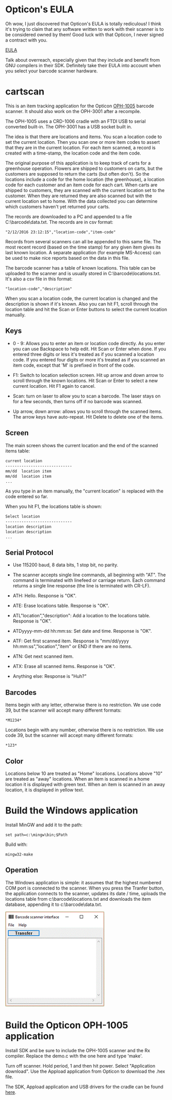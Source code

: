 # Opticon's EULA

Oh wow, I just discovered that Opticon's EULA is totally rediculous!  I
think it's trying to claim that any software written to work with their
scanner is to be considered owned by them!  Good luck with that Opticon, I
never signed a contract with you.

[EULA](http://www.opticonusa.com/downloads/documents/Opticon_End_User_License_Agreement.pdf)

Talk about overreach, especially given that they include and benefit from
GNU compilers in their SDK.  Definitely take their EULA into account when
you select your barcode scanner hardware.

# cartscan

This is an item tracking application for the Opticon [OPH-1005](http://www.opticonusa.com/products/handheld-solutions/oph-1005.html)
barcode scanner.  It should also work on the OPH-3001 after a recompile.

The OPH-1005 uses a CRD-1006 cradle with an FTDI USB to serial converted
built-in.  The OPH-3001 has a USB socket built in.

The idea is that there are locations and items.  You scan a location code to
set the current location.  Then you scan one or more item codes to assert
that they are in the current location.  For each item scanned, a record is
created with a time-stamp, the location code and the item code.

The original purpose of this application is to keep track of carts for a
greenhouse operation.  Flowers are shipped to customers on carts, but the
customers are supposed to return the carts (but often don't).  So the
locations include a code for the home location (the greenhouse), a location
code for each customer and an item code for each cart.  When carts are
shipped to customers, they are scanned with the current location set to the
customer.  When they are returned they are also scanned but with the current
location set to home.  With the data collected you can determine which
customers haven't yet returned your carts.

The records are downloaded to a PC and appended to a file
C:\\barcode\\data.txt.  The records are in csv format:

	"2/12/2016 23:12:15","location-code","item-code"

Records from several scanners can all be appended to this same file.  The
most recent record (based on the time stamp) for any given item gives its
last known location.  A separate application (for example MS-Access) can be
used to make nice reports based on the data in this file.

The barcode scanner has a table of known locations.  This table can be
uploaded to the scanner and is usually stored in C:\\barcode\\locations.txt. 
It's also a csv file in this format:

	"location-code","description"

When you scan a location code, the current location is changed and the
description is shown if it's known.  Also you can hit F1, scroll through the
location table and hit the Scan or Enter buttons to select the current
location manually.

## Keys

* 0 - 9:  Allows you to enter an item or location code directly.  As you enter you can use Backspace to help edit.  Hit Scan or Enter when done.  If you entered three digits or less it's treated as if you scanned a location code.  If you entered four digits or more it's treated as if you scanned an item code, except that 'M' is prefixed in front of the code.

* F1: Switch to location selection screen.  Hit up arrow and down arrow to scroll through the known locations.  Hit Scan or Enter to select a new current location.  Hit F1 again to cancel.

* Scan: turn on laser to allow you to scan a barcode.  The laser stays on for a few seconds, then turns off if no barcode was scanned.

* Up arrow, down arrow: allows you to scroll through the scanned items.  The arrow keys have auto-repeat.  Hit Delete to delete one of the items.


## Screen

The main screen shows the current location and the end of the scanned items table:

	current location
	-----------------------------
	mm/dd  location item
	mm/dd  location item
	...

As you type in an item manually, the "current location" is replaced with the
code entered so far.

When you hit F1, the locations table is shown:

	Select location
	-----------------------------
	location description
	location description
	...

## Serial Protocol

* Use 115200 baud, 8 data bits, 1 stop bit, no parity.

* The scanner accepts single line commands, all beginning with "AT".  The command is terminated with linefeed or carriage return.  Each command returns a single line response (the line is terminated with CR-LF).

* ATH: Hello.  Response is "OK".

* ATE: Erase locations table.  Response is "OK".

* ATL"location","description": Add a location to the locations table.  Response is "OK".

* ATDyyyy-mm-dd hh:mm:ss: Set date and time.  Response is "OK".

* ATF: Get first scanned item.  Response is "mm/dd/yyyy hh:mm:ss","location","item" or END if there are no items.

* ATN: Get next scanned item.

* ATX: Erase all scanned items.  Response is "OK".

* Anything else: Response is "Huh?"


## Barcodes

Items begin with any letter, otherwise there is no restriction.  We use code
39, but the scanner will accept many different formats:

	*M1234*

Locations begin with any number, otherwise there is no restriction.  We use
code 39, but the scanner will accept many different formats:

	*123*

## Color

Locations below 10 are treated as "Home" locations.  Locations above "10"
are treated as "away" locations.  When an item is scanned in a home location
it is displayed with green text.  When an item is scanned in an away
location, it is displayed in yellow text.

# Build the Windows application

Install MinGW and add it to the path:

	set path=c:\mingw\bin;$Path

Build with:

	mingw32-make

## Operation

The Windows application is simple: it assumes that the highest numbered
COM port is connected to the scanner.  When you press the Tranfer button, the
application connects to the scanner, updates its date / time, uploads the locations
table from c:\\barcode\\locations.txt and downloads the item database, appending
it to c:\\barcode\\data.txt.

![App](app.gif)

# Build the Opticon OPH-1005 application

Install SDK and be sure to include the OPH-1005 scanner and the Rx compiler. 
Replace the demo.c with the one here and type 'make'.

Turn off scanner.  Hold period, 1 and then hit power.  Select "Application
download".  Use the Appload application from Opticon to download the .hex
file.

The SDK, Appload application and USB drivers for the cradle can be found [here](http://old.opticon.com/opticon-software-download--01000000000018.aspx).
